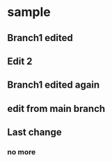 # sample



## Branch1 edited
## Edit 2
## Branch1 edited again
## edit from main branch

## Last change
### no more